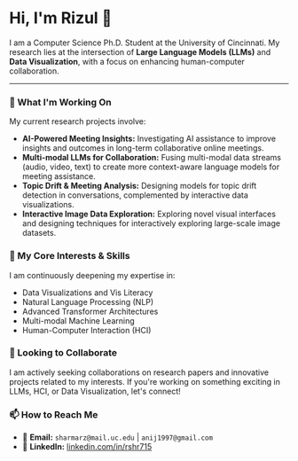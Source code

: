 # Hi, I'm Rizul 👋

I am a Computer Science Ph.D. Student at the University of Cincinnati. My research lies at the intersection of **Large Language Models (LLMs)** and **Data Visualization**, with a focus on enhancing human-computer collaboration.

---

### 🔭 What I'm Working On

My current research projects involve:
- **AI-Powered Meeting Insights:** Investigating AI assistance to improve insights and outcomes in long-term collaborative online meetings.
- **Multi-modal LLMs for Collaboration:** Fusing multi-modal data streams (audio, video, text) to create more context-aware language models for meeting assistance.
- **Topic Drift & Meeting Analysis:** Designing models for topic drift detection in conversations, complemented by interactive data visualizations.
- **Interactive Image Data Exploration:** Exploring novel visual interfaces and designing techniques for interactively exploring large-scale image datasets.

### 🌱 My Core Interests & Skills

I am continuously deepening my expertise in:
- Data Visualizations and Vis Literacy
- Natural Language Processing (NLP)
- Advanced Transformer Architectures
- Multi-modal Machine Learning
- Human-Computer Interaction (HCI)

### 🤝 Looking to Collaborate

I am actively seeking collaborations on research papers and innovative projects related to my interests. If you're working on something exciting in LLMs, HCI, or Data Visualization, let's connect!

### 📫 How to Reach Me

- 📧 **Email:** `sharmarz@mail.uc.edu` | `anij1997@gmail.com`
- 💼 **LinkedIn:** [linkedin.com/in/rshr715](https://www.linkedin.com/in/rshr715/)
